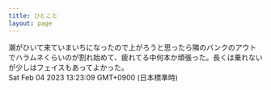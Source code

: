```yaml
---
title: ひとこと
layout: page
---
```

<div class="box" dt="1675484589937">
  潮がひいて来ていまいちになったので上がろうと思ったら隣のバンクのアウトでハラムネくらいのが割れ始めて、疲れてる中何本か頑張った。長くは乗れないが少しはフェイスもあってよかった。
  <div class="content is-small">Sat Feb 04 2023 13:23:09 GMT+0900 (日本標準時)</div>
</div>